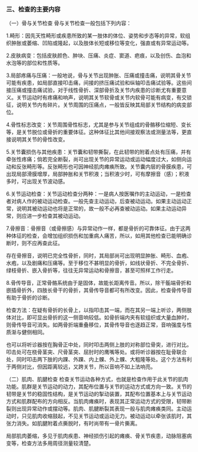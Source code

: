 ### 三、检查的主要内容

（一）骨与关节检查 骨与关节检查一般包括下列内容：

1.畸形：因先天性畸形或疾患所致的某一肢体的体位、姿势和步态等的异常，软组织肿胀或萎缩、凹陷或隆起，以及肢体长短或移位等变化，强直或有异常运动等。

2.皮肤病变：包括皮肤颜色、肿块、压痛、炎症、窦道、疤痕，以及创伤、血泡和水泡等的部位和性质等。

3.局部疼痛与压痛：一般地说，骨与关节出现肿胀、压痛或撞击痛，说明其骨关节可能有疾患，如局部直接叩击痛，间接的挤压痛试验和纵轴叩击痛试验等。这些间接压痛或撞击痛试验，对于线性骨折、深部骨折及关节内疾患的诊断尤有重要意义。关节运动时有疼痛和响声，说明其关节软骨或关节内软骨可能有病变，有交锁征，说明关节内有碎片。关节周围的压痛点，一般皆反映其局部关节结构的病变部位。

4.骨性标志改变：关节周围骨性标志，尤其是参与关节组成的骨骼移位缩短、变长等，是关节脱位或骨折的重要体征。这种体征比其他间接观察法或测量法等，更直接说明其关节的骨性改变。

5.关节囊损伤与其他疾患：关节囊和韧带撕裂，在此韧带的附着点处有压痛，并有牵张性疼痛；倘若完全断裂，尚可出现关节的异常运动或运动幅度过大，如侧向运动和反张畸形等。反张畸形也可因神经肌肉瘫痪所致。关节囊内层的骨膜疾患，可出现局部滑膜增厚，局部肿胀和关节积液；当积液少时，可有摩擦音（感）；积液多时，可出现关节波动感。

6.关节运动检查：关节运动检查分两种：一是病人按医嘱作的主动运动，一是检查者对病人作的被动运动检查。一般先查主动运动，后查被动运动。如果主动运动正常，说明其被动运动也将是正常的，故一般不必再查被动运动。如果主动运动异常，则应进一步检查其被动运动。

7.骨擦音：骨擦音（或骨擦感）与异常动作一样，都是骨折的可靠体征。由于这两种体征的检查，会增加组织损伤和加重病人痛苦，所以，如用其他检查已能明确诊断时，则不应再查此征。

存在骨擦音，说明已完全性骨折，同时，其局部尚可出现明显肿胀、畸形、血疱、水疱，以及剧痛和压痛等。至于移位不甚明显的骨折，如线状骨折、不完全骨折、绿枝骨折、嵌入骨折等，往往无异常运动和骨擦音，甚至可照样工作行走。

8.骨传导音，正常骨骼系统由于是固体，故能长距离传音。所以，除干骺端骨折和嵌插骨折外，四肢长骨干的骨折，其骨传导音都可有所改变。因此，检查骨传导音有助于骨折的诊断。

检查方法：在疑有骨折的长骨上，以指叩击其一端，而在其另一端上听诊，两侧肢体对比，即可显出骨折的这一侧音响较低。如骨折端内夹有软组织或大量血肿时，则骨传导音可消失。如两骨折端重叠移位，其骨传导音也逐趋正常，音响强度与性质渐与健侧相同。

也可以将听诊器按在胸骨正中处，同时叩击两侧上肢的对称部位骨突，进行对比。叩击处可在桡骨茎突、尺骨茎突、屈肘时的鹰嘴等处。或将听诊器按在耻骨联合处，同时叩击两下肢的内踝、外踝、内上髁、外上髁、大粗隆等处。这个方法有利于两侧对比，但因距离较远，又跨关节，所以音响不如上法响亮。

（二）肌肉、肌腱检查 检查关节运动各种方式，也就是检查作用于此关节的肌肉功能。肌群是关节运动的动力，其配布位置与关节的运动方式或方向一致。关节的韧带是关节的稳固性结构，是关节运动的掣动装置，其配布位置基本上与关节运动方式和肌群配布的方向相反。当肌肉瘫痪时，表现其正常运动方式的受限，韧带断裂则出现异常动作或摆动等。肌肉、肌腱断裂其表现一般与肌肉瘫痪类同。主动运动时，只见肌肉收缩鼓起，不见关节运动或运动无力。被动运动以牵张该肌时，其张力消失。如肌腱附着点撕脱时，有时尚带有一骨片撕离。

局部肌肉萎缩，多见于肌肉疾患、神经损伤引起的瘫痪、骨关节疾患，动脉阻塞病变等，检查方法多用周径测量较清楚。
